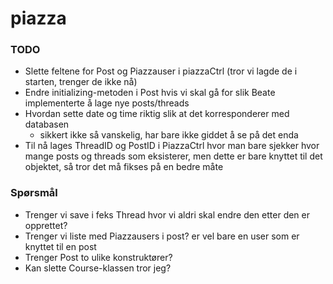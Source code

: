 # piazza

### TODO
- Slette feltene for Post og Piazzauser i piazzaCtrl (tror vi lagde de i starten, trenger de ikke nå)
- Endre initializing-metoden i Post hvis vi skal gå for slik Beate implementerte å lage nye posts/threads
- Hvordan sette date og time riktig slik at det korresponderer med databasen
    - sikkert ikke så vanskelig, har bare ikke giddet å se på det enda 
- Til nå lages ThreadID og PostID i PiazzaCtrl hvor man bare sjekker hvor mange posts og threads som eksisterer, men dette er bare knyttet til det objektet, så tror det må fikses på en bedre måte


### Spørsmål
- Trenger vi save i feks Thread hvor vi aldri skal endre den etter den er opprettet?
- Trenger vi liste med Piazzausers i post? er vel bare en user som er knyttet til en post
- Trenger Post to ulike konstruktører?
- Kan slette Course-klassen tror jeg?


